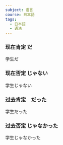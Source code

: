 ```yaml
---
subject: 语言
course: 日本語
tags:
  - 日本語
  - 语法
---
```

### 现在肯定 だ
学生だ
### 现在否定 じゃない
学生じゃない

### 过去肯定　だった
学生だった

### 过去否定 じゃなかった
学生じゃなかった
